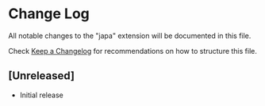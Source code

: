 # Change Log

All notable changes to the "japa" extension will be documented in this file.

Check [Keep a Changelog](http://keepachangelog.com/) for recommendations on how to structure this file.

## [Unreleased]

- Initial release
